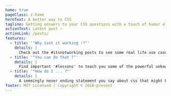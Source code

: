 ```yaml
---
home: true
pageClass: z-home
heroText: A better way to CSS
tagline: Getting answers to your CSS questions with a touch of humor along the way
actionText: Latest post →
actionLink: /posts/
features:
  - title: '"Why isnt it working !?"'
    details: |
      Check out the #itsnotworking posts to see some real life use cases that you may have faced yourself
  - title: '"You can do that ?"'
    details: |
      Find important '#lessons' to teach you some of the powerful unkown abilities.
  - title: '"How do I ... ?"'
    details: |
      A seemingly never ending statement you say about css that might be answered in the #didyouknow section
footer: MIT Licensed | Copyright © 2018-present
---
```


<CssSnips />

